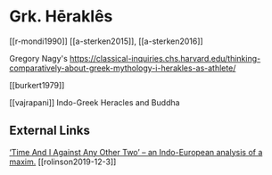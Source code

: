 # Grk. Hēraklês
[[r-mondi1990]]
[[a-sterken2015]], [[a-sterken2016]]

Gregory Nagy's https://classical-inquiries.chs.harvard.edu/thinking-comparatively-about-greek-mythology-i-herakles-as-athlete/


[[burkert1979]]

[[vajrapani]] Indo-Greek Heracles and Buddha

## External Links
[‘Time And I Against Any Other Two’ – an Indo-European analysis of a maxim.](https://aryaakasha.com/2019/07/22/time-and-i-against-any-other-two-an-indo-european-analysis-of-a-maxim/)
[[rolinson2019-12-3]]